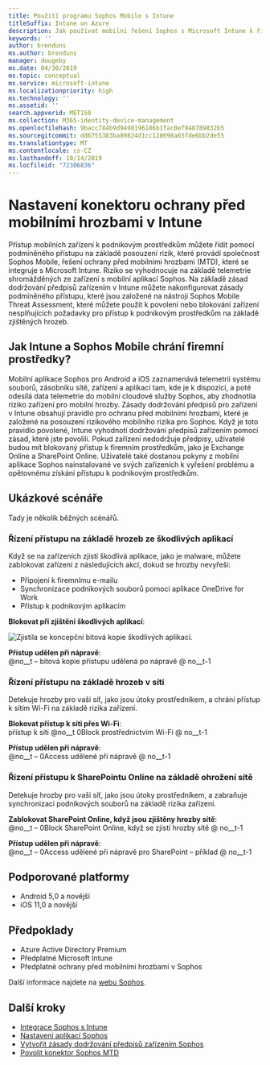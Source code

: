 ```yaml
---
title: Použití programu Sophos Mobile s Intune
titleSuffix: Intune on Azure
description: Jak používat mobilní řešení Sophos s Microsoft Intune k řízení přístupu mobilních zařízení k firemním prostředkům.
keywords: ''
author: brenduns
ms.author: brenduns
manager: dougeby
ms.date: 04/30/2019
ms.topic: conceptual
ms.service: microsoft-intune
ms.localizationpriority: high
ms.technology: ''
ms.assetid: ''
search.appverid: MET150
ms.collection: M365-identity-device-management
ms.openlocfilehash: 9bacc784b9d9498196186b1fac0ef948789832b5
ms.sourcegitcommit: dd6755383ba89824d1cc128698a65fde6bb2de55
ms.translationtype: MT
ms.contentlocale: cs-CZ
ms.lasthandoff: 10/14/2019
ms.locfileid: "72306836"
---
```

# <a name="sophos-mobile-threat-defense-connector-with-intune"></a>Nastavení konektoru ochrany před mobilními hrozbami v Intune
Přístup mobilních zařízení k podnikovým prostředkům můžete řídit pomocí podmíněného přístupu na základě posouzení rizik, které provádí společnost Sophos Mobile, řešení ochrany před mobilními hrozbami (MTD), které se integruje s Microsoft Intune. Riziko se vyhodnocuje na základě telemetrie shromážděných ze zařízení s mobilní aplikací Sophos.
Na základě zásad dodržování předpisů zařízením v Intune můžete nakonfigurovat zásady podmíněného přístupu, které jsou založené na nástroji Sophos Mobile Threat Assessment, které můžete použít k povolení nebo blokování zařízení nesplňujících požadavky pro přístup k podnikovým prostředkům na základě zjištěných hrozeb.

## <a name="how-do-intune-and-sophos-mobile-help-protect-your-company-resources"></a>Jak Intune a Sophos Mobile chrání firemní prostředky?
Mobilní aplikace Sophos pro Android a iOS zaznamenává telemetrii systému souborů, zásobníku sítě, zařízení a aplikací tam, kde je k dispozici, a poté odesílá data telemetrie do mobilní cloudové služby Sophos, aby zhodnotila riziko zařízení pro mobilní hrozby.
Zásady dodržování předpisů pro zařízení v Intune obsahují pravidlo pro ochranu před mobilními hrozbami, které je založené na posouzení rizikového mobilního rizika pro Sophos. Když je toto pravidlo povolené, Intune vyhodnotí dodržování předpisů zařízením pomocí zásad, které jste povolili. Pokud zařízení nedodržuje předpisy, uživatelé budou mít blokovaný přístup k firemním prostředkům, jako je Exchange Online a SharePoint Online. Uživatelé také dostanou pokyny z mobilní aplikace Sophos nainstalované ve svých zařízeních k vyřešení problému a opětovnému získání přístupu k podnikovým prostředkům.  

## <a name="sample-scenarios"></a>Ukázkové scénáře
Tady je několik běžných scénářů.  
### <a name="control-access-based-on-threats-from-malicious-apps"></a>Řízení přístupu na základě hrozeb ze škodlivých aplikací
Když se na zařízeních zjistí škodlivá aplikace, jako je malware, můžete zablokovat zařízení z následujících akcí, dokud se hrozby nevyřeší:
- Připojení k firemnímu e-mailu
- Synchronizace podnikových souborů pomocí aplikace OneDrive for Work
- Přístup k podnikovým aplikacím

**Blokovat při zjištění škodlivých aplikací**:
 
![Zjistila se koncepční bitová kopie škodlivých aplikací.](./media/sophos-mtd-connector/sophos_malicious_apps_blocked.png)  

**Přístup udělen při nápravě**:  
@no__t – bitová kopie přístupu udělená po nápravě @ no__t-1

### <a name="control-access-based-on-threat-to-network"></a>Řízení přístupu na základě hrozeb v síti  
Detekuje hrozby pro vaši síť, jako jsou útoky prostředníkem, a chrání přístup k sítím Wi-Fi na základě rizika zařízení.  

**Blokovat přístup k síti přes Wi-Fi**:  
přístup k síti @no__t 0Block prostřednictvím Wi-Fi @ no__t-1

**Přístup udělen při nápravě**:   
@no__t – 0Access udělené při nápravě @ no__t-1  

### <a name="control-access-to-sharepoint-online-based-on-threat-to-network"></a>Řízení přístupu k SharePointu Online na základě ohrožení sítě  
Detekuje hrozby pro vaši síť, jako jsou útoky prostředníkem, a zabraňuje synchronizaci podnikových souborů na základě rizika zařízení.  

**Zablokovat SharePoint Online, když jsou zjištěny hrozby sítě**:   
@no__t – 0Block SharePoint Online, když se zjistí hrozby sítě @ no__t-1  

**Přístup udělen při nápravě**:  
@no__t – 0Access udělené při nápravě pro SharePoint – příklad @ no__t-1  

## <a name="supported-platforms"></a>Podporované platformy  
- Android 5,0 a novější
- iOS 11,0 a novější

## <a name="prerequisites"></a>Předpoklady  
- Azure Active Directory Premium
- Předplatné Microsoft Intune 
- Předplatné ochrany před mobilními hrozbami v Sophos

Další informace najdete na [webu Sophos](https://www.sophos.com/products/mobile-control).  

## <a name="next-steps"></a>Další kroky  
- [Integrace Sophos s Intune](sophos-mtd-connector-integration.md)
- [Nastavení aplikací Sophos](mtd-apps-ios-app-configuration-policy-add-assign.md)
- [Vytvořit zásady dodržování předpisů zařízením Sophos](mtd-device-compliance-policy-create.md)
- [Povolit konektor Sophos MTD](mtd-connector-enable.md)
